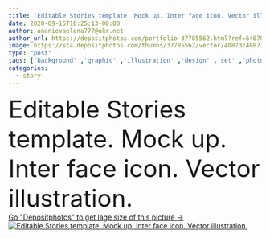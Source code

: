 ```yaml
---
title: 'Editable Stories template. Mock up. Inter face icon. Vector illustration.'
date: 2020-09-15T10:25:13+00:00
author: ananievaelena777@ukr.net
author_url: https://depositphotos.com/portfolio-37785562.html?ref=64678756
image: https://st4.depositphotos.com/thumbs/37785562/vector/40873/408732666/api_thumb_450.jpg?forcejpeg=true
type: "post"
tags: ['background' ,'graphic' ,'illustration' ,'design' ,'set' ,'photography' ,'pack' ,'sale' ,'business' ,'love' ,'abstract' ,'texture' ,'pattern' ,'frame' ,'photo' ,'banner' ,'fashion' ,'modern' ,'concept' ,'heart' ,'communication' ,'mobile' ,'phone' ,'network' ,'internet' ,'net' ,'web' ,'textured' ,'template' ,'trendy' ,'national' ,'media' ,'scratched' ,'social' ,'designer' ,'story' ,'kit' ,'patriotism' ,'brand' ,'like' ,'technologies' ,'trend' ,'minimal' ,'blogger' ,'stories' ,'branding' ,'comment' ,'templates' ,'comme' ,'giveaway' ]
categories: 
  - story
---
```

<div aling="center">
            <font size="60"> Editable Stories template. Mock up. Inter face icon. Vector illustration.</font>   
</div>
<div>
    <a href='https://st4.depositphotos.com/thumbs/37785562/vector/40873/408732666/api_thumb_450.jpg?forcejpeg=true?ref=64678756' target=_blank > Go "Depositphotos" to get lage size of this picture ->
        <img href='https://st4.depositphotos.com/thumbs/37785562/vector/40873/408732666/api_thumb_450.jpg?forcejpeg=true?ref=64678756' src='https://st4.depositphotos.com/37785562/40873/v/950/depositphotos_408732666-stock-illustration-editable-stories-template-mock-inter.jpg?forcejpeg=true' alt='Editable Stories template. Mock up. Inter face icon. Vector illustration.' >
    </a>
</div>
